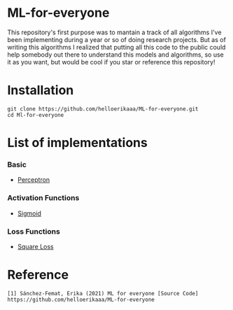 # ML-for-everyone

This repository's first purpose was to mantain a track of all algorithms I've been implementing during a year or so of doing research projects. But as of writing this algorithms I realized that putting all this code to the public could help somebody out there to understand this models and algorithms, so use it as you want, but would be cool if you star or reference this repository!

# Installation
```
git clone https://github.com/helloerikaaa/ML-for-everyone.git
cd Ml-for-everyone
```
# List of implementations

### Basic
* [Perceptron](https://github.com/helloerikaaa/ML-for-everyone/blob/main/basic/perceptron.py)

### Activation Functions
* [Sigmoid](https://github.com/helloerikaaa/ML-for-everyone/blob/main/basic/perceptron.py)

### Loss Functions
* [Square Loss](https://github.com/helloerikaaa/ML-for-everyone/blob/main/utils/loss_functions.py)


# Reference
```
[1] Sánchez-Femat, Erika (2021) ML for everyone [Source Code]
https://github.com/helloerikaaa/ML-for-everyone
```